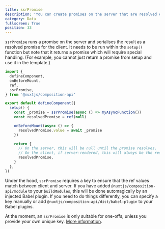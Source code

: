 ```yaml
---
title: ssrPromise
description: 'You can create promises on the server that are resolved on the client'
category: Data
fullscreen: True
position: 33
---
```


`ssrPromise` runs a promise on the server and serialises the result as a resolved promise for the client. It needs to be run within the `setup()` function but note that it returns a promise which will require special handling. (For example, you cannot just return a promise from setup and use it in the template.)

```ts
import {
  defineComponent,
  onBeforeMount,
  ref,
  ssrPromise,
} from '@nuxtjs/composition-api'

export default defineComponent({
  setup() {
    const _promise = ssrPromise(async () => myAsyncFunction())
    const resolvedPromise = ref(null)

    onBeforeMount(async () => {
      resolvedPromise.value = await _promise
    })

    return {
      // On the server, this will be null until the promise resolves.
      // On the client, if server-rendered, this will always be the resolved promise.
      resolvedPromise,
    }
  },
})
```

<d-alert type="info">

Under the hood, `ssrPromise` requires a key to ensure that the ref values match between client and server. If you have added `@nuxtjs/composition-api/module` to your `buildModules`, this will be done automagically by an injected Babel plugin. If you need to do things differently, you can specify a key manually or add `@nuxtjs/composition-api/dist/babel-plugin` to your Babel plugins.

</d-alert>

<d-alert>

At the moment, an `ssrPromise` is only suitable for one-offs, unless you provide your own unique key. [More information](/getting-started/gotchas#keyed-functions).

</d-alert>
